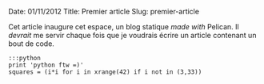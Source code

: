 Date: 01/11/2012
Title: Premier article
Slug: premier-article

Cet article inaugure cet espace, un blog statique *made with* Pelican.
Il *devrait* me servir chaque fois que je voudrais écrire un article contenant un bout de code.

    :::python
    print 'python ftw =)'
    squares = (i*i for i in xrange(42) if i not in (3,33))
